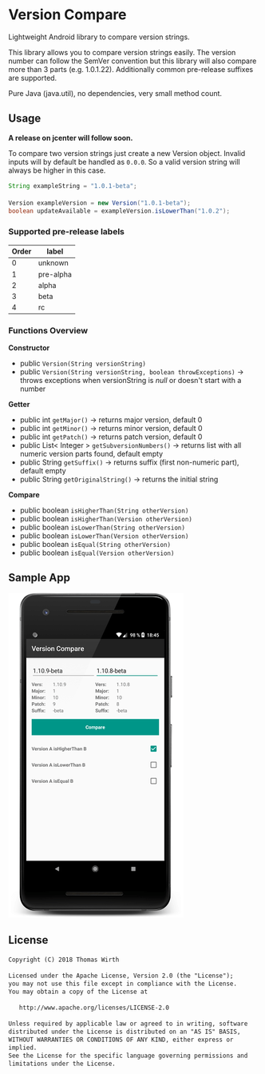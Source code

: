 Version Compare
=====
Lightweight Android library to compare version strings.

This library allows you to compare version strings easily. The version number can follow the SemVer convention but this library will also compare
more than 3 parts (e.g. 1.0.1.22). Additionally common pre-release suffixes are supported.

Pure Java (java.util), no dependencies, very small method count.

## Usage
**A release on jcenter will follow soon.**

To compare two version strings just create a new Version object. Invalid inputs will by default be handled as `0.0.0`. So a valid version string
will always be higher in this case. 
```java
String exampleString = "1.0.1-beta";

Version exampleVersion = new Version("1.0.1-beta");
boolean updateAvailable = exampleVersion.isLowerThan("1.0.2");
```
### Supported pre-release labels
| Order | label     |
| ----- | --------- |
| 0     | unknown   |
| 1     | pre-alpha |
| 2     | alpha     |
| 3     | beta      |
| 4     | rc        |


### Functions Overview
**Constructor**
* public `Version(String versionString)`
* public `Version(String versionString, boolean throwExceptions)` -> throws exceptions when versionString is *null* or doesn't start with a number

**Getter**
* public int `getMajor()` -> returns major version, default 0
* public int `getMinor()` -> returns minor version, default 0
* public int `getPatch()` -> returns patch version, default 0
* public List< Integer > `getSubversionNumbers()` -> returns list with all numeric version parts found, default empty
* public String `getSuffix()` -> returns suffix (first non-numeric part), default empty
* public String `getOriginalString()` -> returns the initial string

**Compare**
* public boolean `isHigherThan(String otherVersion)`
* public boolean `isHigherThan(Version otherVersion)`
* public boolean `isLowerThan(String otherVersion)`
* public boolean `isLowerThan(Version otherVersion)`
* public boolean `isEqual(String otherVersion)`
* public boolean `isEqual(Version otherVersion)`

## Sample App
![Image](https://raw.githubusercontent.com/G00fY2/version-compare/gh-pages/images/version_compare_sampleapp_framed.png)

## License
	Copyright (C) 2018 Thomas Wirth

    Licensed under the Apache License, Version 2.0 (the "License");
    you may not use this file except in compliance with the License.
    You may obtain a copy of the License at

       http://www.apache.org/licenses/LICENSE-2.0

    Unless required by applicable law or agreed to in writing, software
    distributed under the License is distributed on an "AS IS" BASIS,
    WITHOUT WARRANTIES OR CONDITIONS OF ANY KIND, either express or implied.
    See the License for the specific language governing permissions and
    limitations under the License.
